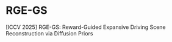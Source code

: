 # RGE-GS
[ICCV 2025] RGE-GS: Reward-Guided Expansive Driving Scene Reconstruction via Diffusion Priors
